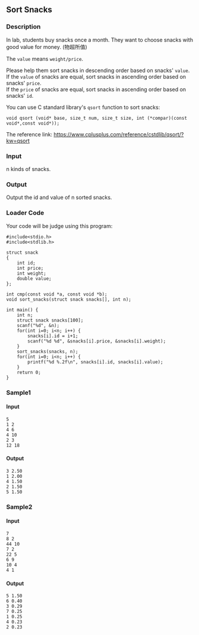 Sort Snacks
-----------

### Description

<div>

In lab, students buy snacks once a month. They want to choose snacks
with good value for money. (物超所值)

The `value` means `weight/price`.

Please help them sort snacks in descending order based on snacks\'
`value`.\
If the `value` of snacks are equal, sort snacks in ascending order based
on snacks\' `price`.\
If the `price` of snacks are equal, sort snacks in ascending order based
on snacks\' `id`.

You can use C standard library\'s `qsort` function to sort snacks:

`void qsort (void* base, size_t num, size_t size, int (*compar)(const void*,const void*));`

The reference link:
<https://www.cplusplus.com/reference/cstdlib/qsort/?kw=qsort>

</div>

### Input

n kinds of snacks.

### Output

Output the id and value of n sorted snacks.

### Loader Code

<div>

Your code will be judge using this program:

</div>

    #include<‍stdio.h>
    #include<‍stdlib.h>

    struct snack
    {
        int id;
        int price;
        int weight;
        double value;
    };

    int cmp(const void *a, const void *b);
    void sort_snacks(struct snack snacks[], int n);

    int main() {
        int n;
        struct snack snacks[100];
        scanf("%d", &n);
        for(int i=0; i<‍n; i++) {
            snacks[i].id = i+1;
            scanf("%d %d", &snacks[i].price, &snacks[i].weight);
        }
        sort_snacks(snacks, n);
        for(int i=0; i<‍n; i++) {
            printf("%d %.2f\n", snacks[i].id, snacks[i].value);
        }
        return 0;
    }

<div>

### Sample1

#### Input

    5
    1 2
    4 6
    4 10
    2 3
    12 18

#### Output

    3 2.50
    1 2.00
    4 1.50
    2 1.50
    5 1.50

</div>

<div>

### Sample2

#### Input

    7
    8 2
    44 10
    7 2
    22 5
    6 9
    10 4
    4 1

#### Output

    5 1.50
    6 0.40
    3 0.29
    7 0.25
    1 0.25
    4 0.23
    2 0.23

</div>
